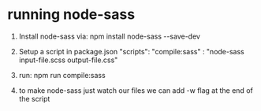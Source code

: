 # running node-sass

1. Install node-sass via:
npm install node-sass --save-dev

2. Setup a script in package.json "scripts":
"compile:sass" : "node-sass input-file.scss output-file.css"

3. run:
npm run compile:sass

4. to make node-sass just watch our files we can add -w flag at the end of the
	 script
